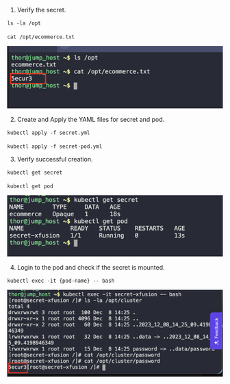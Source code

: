 1. Verify the secret.
```
ls -la /opt

cat /opt/ecommerce.txt
```

![](./img/1.png)

2. Create and Apply the YAML files for secret and pod.
```
kubectl apply -f secret.yml

kubectl apply -f secret-pod.yml
```

3. Verify successful creation.
```
kubectl get secret

kubectl get pod
```

![](./img/2.png)

4. Login to the pod and check if the secret is mounted.
```
kubectl exec -it {pod-name} -- bash
```

![](./img/3.png)
